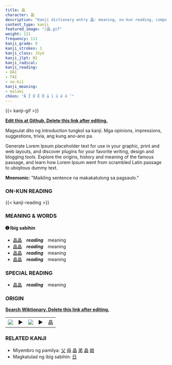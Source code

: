 ```yaml
---
title: 晶
character: 晶
description: "Kanji dictionary entry 晶: meaning, on-kun reading, compounds, origin, related kanji"
content_type: kanji
featured_image: "/晶.gif"
weight: 111
frequency: 111
kanji_grade: 9
kanji_strokes: 1
kanji_class: Jōyō
kanji_jlpt: N1
kanji_radical: 
kanji_reading: 
- DAI
- TAI
- oo-kii
kanji_meaning:
- malaki
chōon: "Ā Ī Ū Ē Ō ā ī ū ē ō ’"
---
```

[//]: # (Don't edit the line below. Kanji animated GIF code is automatically generated.)
{{< kanji-gif >}}

[//]: # (Edit below this line.)

**[Edit this at Github. Delete this link after editing.](https://github.com/tim0g/tim/tree/main/content/kanji/晶/index.md)**

Magsulat dito ng introduction tungkol sa kanji. Mga opinions, impressions, suggestions, trivia, ang kung ano-ano pa.

Generate Lorem Ipsum placeholder text for use in your graphic, print and web layouts, and discover plugins for your favorite writing, design and blogging tools. Explore the origins, history and meaning of the famous passage, and learn how Lorem Ipsum went from scrambled Latin passage to ubiqitous dummy text.
 
**Mnemonic:** "Maikling sentence na makakatulong sa pagsaulo."

### ON-KUN READING

[//]: # (Don't edit the line below. ON-KUN READING code is automatically generated.)
{{< kanji-reading >}}

### MEANING & WORDS

#### ➊ **Ibig sabihin**
  - [晶](../晶)[晶](../晶)　***reading***　meaning
  - [晶](../晶)[晶](../晶)　***reading***　meaning
  - [晶](../晶)[晶](../晶)　***reading***　meaning
  - [晶](../晶)[晶](../晶)　***reading***　meaning

### SPECIAL READING
  - [晶](../晶)[晶](../晶)　***reading***　meaning

### ORIGIN

**[Search Wiktionary. Delete this link after editing.](https://wiktionary.org/wiki/晶)**
<table class="kanji-table"><tr><td>
<img src="60px-晶-bronze.svg.png">
</td><td>▶</td><td>
<img src="60px-晶-oracle.svg.png">
</td><td>▶</td>
<td class="kanji-origin">晶</td>
</tr></table>

### RELATED KANJI
- Miyembro ng pamilya: [父](../父) [母](../母) [晶](../晶) [弟](../弟) [晶](../晶) [娘](../娘)
- Magkatulad ng ibig sabihin: [日](../日)
